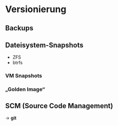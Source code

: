 # Versionierung


## Backups

## Dateisystem-Snapshots

* ZFS
* btrfs

### VM Snapshots
### „Golden Image“

## SCM (**Source Code Management**)

-> **git**
